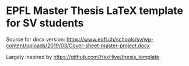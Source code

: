 # EPFL Master Thesis LaTeX template for SV students 

Source for docx version: https://www.epfl.ch/schools/sv/wp-content/uploads/2019/03/Cover-sheet-master-project.docx

Largely inspired by https://github.com/HexHive/thesis_template.
